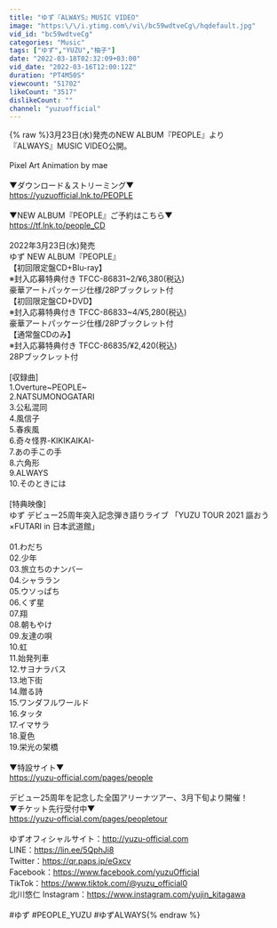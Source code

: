 ```yaml
---
title: "ゆず『ALWAYS』MUSIC VIDEO"
image: "https:\/\/i.ytimg.com\/vi\/bc59wdtveCg\/hqdefault.jpg"
vid_id: "bc59wdtveCg"
categories: "Music"
tags: ["ゆず","YUZU","柚子"]
date: "2022-03-18T02:32:09+03:00"
vid_date: "2022-03-16T12:00:12Z"
duration: "PT4M50S"
viewcount: "51702"
likeCount: "3517"
dislikeCount: ""
channel: "yuzuofficial"
---
```

{% raw %}3月23日(水)発売のNEW ALBUM『PEOPLE』より<br />『ALWAYS』MUSIC VIDEO公開。<br /><br />Pixel Art Animation by mae<br /><br />▼ダウンロード＆ストリーミング▼<br /><a rel="nofollow" target="blank" href="https://yuzuofficial.lnk.to/PEOPLE">https://yuzuofficial.lnk.to/PEOPLE</a><br /><br />▼NEW ALBUM『PEOPLE』ご予約はこちら▼<br /><a rel="nofollow" target="blank" href="https://tf.lnk.to/people_CD">https://tf.lnk.to/people_CD</a><br /><br />2022年3月23日(水)発売 <br />ゆず NEW ALBUM『PEOPLE』<br />【初回限定盤CD+Blu-ray】<br />※封入応募特典付き TFCC-86831~2/¥6,380(税込)<br />豪華アートパッケージ仕様/28Pブックレット付<br />【初回限定盤CD+DVD】<br />※封入応募特典付き TFCC-86833~4/¥5,280(税込)<br />豪華アートパッケージ仕様/28Pブックレット付<br />【通常盤CDのみ】<br />※封入応募特典付き TFCC-86835/¥2,420(税込)<br />28Pブックレット付<br /><br />[収録曲]<br />1.Overture~PEOPLE~<br />2.NATSUMONOGATARI<br />3.公私混同<br />4.風信子<br />5.春疾風<br />6.奇々怪界-KIKIKAIKAI-<br />7.あの手この手<br />8.六角形<br />9.ALWAYS<br />10.そのときには<br /><br />[特典映像]<br />ゆず デビュー25周年突入記念弾き語りライブ 「YUZU TOUR 2021 謳おう×FUTARI in 日本武道館」<br /><br />01.わだち<br />02.少年<br />03.旅立ちのナンバー<br />04.シャララン<br />05.ウソっぱち<br />06.くず星<br />07.翔<br />08.朝もやけ<br />09.友達の唄<br />10.虹 <br />11.始発列車<br />12.サヨナラバス<br />13.地下街<br />14.贈る詩<br />15.ワンダフルワールド <br />16.タッタ<br />17.イマサラ<br />18.夏色<br />19.栄光の架橋<br /><br />▼特設サイト▼<br /><a rel="nofollow" target="blank" href="https://yuzu-official.com/pages/people">https://yuzu-official.com/pages/people</a><br /><br />デビュー25周年を記念した全国アリーナツアー、3月下旬より開催！<br />▼チケット先行受付中▼<br /><a rel="nofollow" target="blank" href="https://yuzu-official.com/pages/peopletour">https://yuzu-official.com/pages/peopletour</a><br /><br />ゆずオフィシャルサイト：<a rel="nofollow" target="blank" href="http://yuzu-official.com​">http://yuzu-official.com​</a><br />LINE：<a rel="nofollow" target="blank" href="https://lin.ee/5QphJi8​">https://lin.ee/5QphJi8​</a><br />Twitter：<a rel="nofollow" target="blank" href="https://qr.paps.jp/eGxcv">https://qr.paps.jp/eGxcv</a><br />Facebook：<a rel="nofollow" target="blank" href="https://www.facebook.com/yuzuOfficial">https://www.facebook.com/yuzuOfficial</a><br />TikTok：<a rel="nofollow" target="blank" href="https://www.tiktok.com/@yuzu_official0">https://www.tiktok.com/@yuzu_official0</a><br />北川悠仁 Instagram：<a rel="nofollow" target="blank" href="https://www.instagram.com/yujin_kitagawa">https://www.instagram.com/yujin_kitagawa</a><br /><br />#ゆず #PEOPLE_YUZU #ゆずALWAYS{% endraw %}
